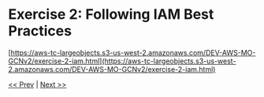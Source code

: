 # Exercise 2: Following IAM Best Practices

[https://aws-tc-largeobjects.s3-us-west-2.amazonaws.com/DEV-AWS-MO-GCNv2/exercise-2-iam.html](https://aws-tc-largeobjects.s3-us-west-2.amazonaws.com/DEV-AWS-MO-GCNv2/exercise-2-iam.html)

[<< Prev](./Reading%201%208%20Role-Based%20Access%20in%20AWS.md)
|
[Next >>](../week-02/Reading%202%201%20Compute%20as%20a%20Service%20on%20AWS.md)
